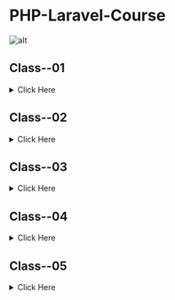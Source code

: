 # PHP-Laravel-Course
![alt](https://dash.ps/wp-content/uploads/2020/08/php-framework-laravel.jpg)

## Class--01

<details>
<summary>Click Here</summary>

### 1. Github

- What is Git & Github

- Why need Git & Github

- Git bash Downloads & Installation

- Create an Account on Github

- Create project Local to Online

- Create Project Online

- How to fork any github project from another account.

### 2. IDE / Code Editor

- Vs Code Downloads

- Vs Code Editor keyboard shortcuts

- Important Package installation
</details> 


## Class--02

<details>
<summary>Click Here</summary>

### 1. PHP Language.

- History of php

- How does php work

- Power of php

### 2. Environment setup, Code Structure & Run Code

- Server setup

- Code syntax & run code 

- How to write Php code in html.

### 3. Variable

- What is Variable?

- Declaration rules of common variables.

- Declaration rules of Constant variables.

- Different between variable & constant.

### 4. Print Way

- Concat string, inverted comma.

- echo, Printf, sprintf

### 5. Different types of Data types

- Most commonly used scalar (মৌলিক) data types - (String, Integer, float, Boolean)

- Compound (যৌগিক) data types - (Array, Object)

- Null, Resource
  
  
## Assignment:-
  ##### Case Study:

	I have three old hp monitors, not new. I want to sell it on my own website. That’s why I should create a product upload form on my website, then upload my product with specification and available quantity. My monitors have a 15.6 inch display. My monitor’s VGA cable status, yes, I will sell it for 8000 tk.

For creating a product upload form what specifications will be uploaded and what will be their data types?

##### Directions:

- [N.B: Approximately 6 Variable will be there]

- Create a php file.

- Comment this case study on this php file. 

- Then write down these variable names with value by following the variable's declaration rules.

- And write the data type of every variable's right side as comment code.(ex: $age = 10 // data type is double)

- Create a Project on github and upload this assignment and give this project link on assignment.

- An example has been attached to this attachment section.
</details> 

## Class--03

<details>
<summary>Click Here</summary>

### Operators and its types in php

- Arithmetic (গাণিতিক অপারেটর) 

    - + ,  - ,  * ,  / ,  % (Modulus),  ** (Exponentiation)

- Assignment (নির্ধারণ অপারেটর)

    - =, +=, -=, *=, /=

- Comparison (তুলনা)

    - ==, !=, ===, !==, < (less), > (greater), <=, >=

- Increment / decrement

    - ++a, a++, --a, a-- 

- Logical and others

    - !, &&, || 

  #### Statements

- If

- Else

- Else if

- Switch
	

## Assignment:- 

#### Question 01:

Let’s make a result grade calculator…

Rishita’s subject marks: SubjectA = 75, SubjectB = 80, SubjectC = 65, SubjectD = 90.

Result Calculation formula: Sum all subjects marks and divided by total subject quantity. 

From this given formula, you will get a mark. Show the Grade message by the mark.

A+ = 80 - 100 

A   = 70 - 79

A-  = 60 - 69

B   = 50 - 59

C   = 40 - 49

F   = 01 - 39 

Firstly you have to calculate the average mark of Rishita.

Secondly you have to show the grade message (Like as: “You got A+”) by following this grading range.


#### Question 02: 

Let’s make a game with your bike… You are riding a bike, your bike has some functionalities, these are… start, stop, break, gear, signal, headlight. 

When you click on the power/start button, your bike takes a start, 

When you click stop, your bike takes a stop, 

When you press the break, your bike take break, 

when you give the gear, your bike move faster and faster, 

when you press the signal button, your bike shows a signal light.

When you press the headlight button, your bike’s headlight will start.

Solve this game using Switch case and submit it on github.
</details> 
	
		
## Class--04

<details>
<summary>Click Here</summary>
	
### Over View:
	
Operator: Increment (++) and Decrement (--)

- For Loop

- While loop

- Do while

- Foreach	

## Assignment:-
	
### Question 01:

Your client said that he needs a dropdown, which contains all days of the running month. Sometimes we fill up a registration form that, which date of birth. So find out in google (get number of days in specific month php) and do this assignment using a for loop.

- Day quantity is not equal for every month. Like as - february - 28, March - 31, april - 30

- So days of running month should dynamic (by php build in function)


### Question 02: 

If we print 1-100, our output will be 100 times. But this time you have print out only the odd (বিজোড়) number within 1-100.

- You have to rotate from 1 to 100.

- Your output message should like that, “3 is a odd number”

- Not need to print even number

	
### Question 03: 

Factorial - I think everyone knows the word. Factorial of 4 is given below:

- 4! = 4*3*2*1 = 24

- 6! = 6*5*4*3*2*1 = 720  

- So let’s calculate the factorial of 7.


### Question 04: 

- Print out from 100 - 1 using a while loop. 

- You must use decrement operator

	

### Question 05: 

You have an array of your purchased product items. 

- ['apple', 'orange', 'banana', 'mango']

- Show all products as a table list.

- Output should like that: “sl- 1 and product - apple”	
	
	
</details> 	
	
	
## Class--05

<details>
<summary>Click Here</summary>

##### Keyword: break, continue

##### Indexed array

##### Associative array

##### Multidimensional array	
	

## Question 01: 

- We have an array [12,34,2,6,78]. What kind of array is this? Find all prime numbers from this array.

Step 1: First let us find the factors of the given number( factors are the number that completely divides the given number)

Step 2: Then check the total number of factors of that number

Step 3: Hence, If the total number of factors is more than two, it is not a prime number but a composite number. Because When a number is divisible by only one and itself, then it is a prime number.



## Question 02: 

Let’s think about a use case, Daraz admin’s have some products for uploads on their e-commerce site. So make an array of products which contains 5 products.

- Go to daraz website and pick any 5 products and make your array.
	
- Must mention Which type of array you have made.



## Question 03: 

This is an array array(0,10,80,67,60,89,91,56,45,30,95,83,99) 

- Find the maximum value from this array.

- Must use a foreach loop.

	

## Question 04: 

- Let’s traverse this array(0,10,80,67,60,89,91,56,45,30,95,83,99) and print 0 index then skip 1 index again print 2 skip 3….



</details> 	
	
	
	
	
	
	
	
	
	
	
	
